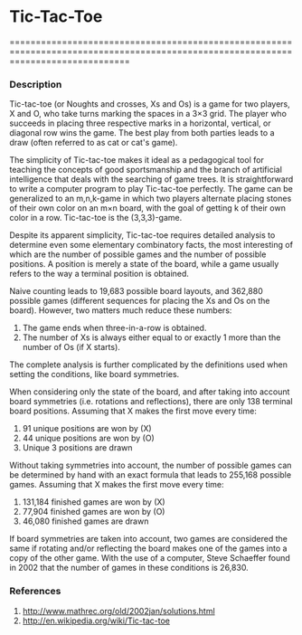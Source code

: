 # Tic-Tac-Toe
===================================================================================================================================

### Description

   Tic-tac-toe (or Noughts and crosses, Xs and Os) is a game for two players, X and O, who take turns marking the spaces in a 3×3 grid. The player who succeeds in placing three respective marks in a horizontal, vertical, or diagonal row wins the game. The  best play from both parties leads to a draw (often referred to as cat or cat's game).

   The simplicity of Tic-tac-toe makes it ideal as a pedagogical tool for teaching the concepts of good sportsmanship and the branch of artificial intelligence that deals with the searching of game trees.  It is straightforward to write a computer program to play Tic-tac-toe perfectly. The game can be generalized to an m,n,k-game in which two players alternate placing stones of their own color on an m×n board, with the goal of getting k of their own color in a row. Tic-tac-toe is the (3,3,3)-game.

   Despite its apparent simplicity, Tic-tac-toe requires detailed analysis to determine even some elementary combinatory facts, the most interesting of which are the number of possible games and the number of possible positions. A position is merely a state of the board, while a game usually refers to the way a terminal position is obtained.
   
   Naive counting leads to 19,683 possible board layouts, and 362,880 possible games (different sequences for placing the Xs and Os on the board). However, two matters much reduce these numbers:

   1. The game ends when three-in-a-row is obtained.
   2. The number of Xs is always either equal to or exactly 1 more than the number of Os (if X starts).

The complete analysis is further complicated by the definitions used when setting the conditions, like board symmetries.

   When considering only the state of the board, and after taking into account board symmetries (i.e. rotations and reflections), there are only 138 terminal board positions. Assuming that X makes the first move every time:
   1. 91 unique positions are won by (X)
   2. 44 unique positions are won by (O)
   3. Unique 3 positions are drawn

Without taking symmetries into account, the number of possible games can be determined by hand with an exact formula that leads to 255,168 possible games. Assuming that X makes the first move every time:
   1. 131,184 finished games are won by (X)
   2. 77,904 finished games are won by (O)
   3. 46,080 finished games are drawn

If board symmetries are taken into account, two games are considered the same if rotating and/or reflecting the board makes one of the games into a copy of the other game. With the use of a computer, Steve Schaeffer found in 2002 that the number of games in these conditions is 26,830.


### References

   1. http://www.mathrec.org/old/2002jan/solutions.html
   2. http://en.wikipedia.org/wiki/Tic-tac-toe
